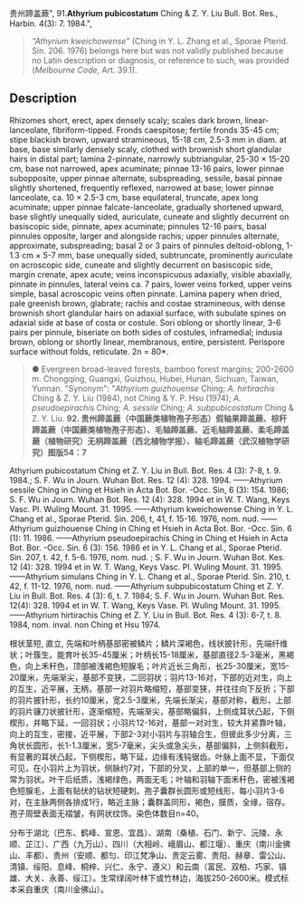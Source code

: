 贵州蹄盖蕨",
91.**Athyrium pubicostatum** Ching & Z. Y. Liu Bull. Bot. Res., Harbin. 4(3): 7. 1984.",

> *“Athyrium kweichowense”* (Ching in Y. L. Zhang et al., Sporae Pterid. Sin. 206. 1976) belongs here but was not validly published because no Latin description or diagnosis, or reference to such, was provided (*Melbourne Code*, Art. 39.1).

## Description
Rhizomes short, erect, apex densely scaly; scales dark brown, linear-lanceolate, fibriform-tipped. Fronds caespitose; fertile fronds 35-45 cm; stipe blackish brown, upward stramineous, 15-18 cm, 2.5-3 mm in diam. at base, base similarly densely scaly, clothed with brownish short glandular hairs in distal part; lamina 2-pinnate, narrowly subtriangular, 25-30 × 15-20 cm, base not narrowed, apex acuminate; pinnae 13-16 pairs, lower pinnae subopposite, upper pinnae alternate, subspreading, sessile, basal pinnae slightly shortened, frequently reflexed, narrowed at base; lower pinnae lanceolate, ca. 10 × 2.5-3 cm, base equilateral, truncate, apex long acuminate; upper pinnae falcate-lanceolate, gradually shortened upward, base slightly unequally sided, auriculate, cuneate and slightly decurrent on basiscopic side, pinnate, apex acuminate; pinnules 12-16 pairs, basal pinnules opposite, larger and alongside rachis; upper pinnules alternate, approximate, subspreading; basal 2 or 3 pairs of pinnules deltoid-oblong, 1-1.3 cm × 5-7 mm, base unequally sided, subtruncate, prominently auriculate on acroscopic side, cuneate and slightly decurrent on basiscopic side, margin crenate, apex acute; veins inconspicuous adaxially, visible abaxially, pinnate in pinnules, lateral veins ca. 7 pairs, lower veins forked, upper veins simple, basal acroscopic veins often pinnate. Lamina papery when dried, pale greenish brown, glabrate; rachis and costae stramineous, with dense brownish short glandular hairs on adaxial surface, with subulate spines on adaxial side at base of costa or costule. Sori oblong or shortly linear, 3-6 pairs per pinnule, biseriate on both sides of costules, inframedial; indusia brown, oblong or shortly linear, membranous, entire, persistent. Perispore surface without folds, reticulate. 2*n* = 80*.

> ● Evergreen broad-leaved forests, bamboo forest margins; 200-2600 m. Chongqing, Guangxi, Guizhou, Hubei, Hunan, Sichuan, Taiwan, Yunnan.
  "Synonym": "*Athyrium guizhouense* Ching; *A. hirtirachis* Ching &amp; Z. Y. Liu (1984), not Ching &amp; Y. P. Hsu (1974); *A. pseudoepirachis* Ching; *A. sessile* Ching; *A. subpubicostatum* Ching &amp; Z. Y. Liu.
**92. 贵州蹄盖蕨（中国蕨类植物孢子形态）假轴果蹄盖蕨、棕秆蹄盖蕨（中国蕨类植物孢子形态）、毛轴蹄盖蕨、近毛轴蹄盖蕨、柔毛蹄盖蕨（植物研究）无柄蹄盖蕨（西北植物学报）、轴毛蹄盖蕨（武汉植物学研究）图版54：7**

Athyrium pubicostatum Ching et Z. Y. Liu in Bull. Bot. Res. 4 (3): 7-8, t. 9. 1984.; S. F. Wu in Journ. Wuhan Bot. Res. 12 (4): 328. 1994. ——Athyrium sessile Ching in Ching et Hsieh in Acta Bot. Bor. -Occ. Sin, 6 (3): 154. 1986; S. F. Wu in Journ. Wuhan Bot. Res. 12 (4): 328. 1994 et in W. T. Wang, Keys Vasc. Pl. Wuling Mount. 31. 1995. ——Athyrium kweichowense Ching in Y. L. Chang et al., Sporae Pterid. Sin. 206, t, 41, f. 15-16. 1976, nom. nud. ——Athyrium guizhouense Ching in Ching et Hsieh in Acta Bot. Bor. -Occ. Sin. 6 (1): 11. 1986. ——Athyrium pseudoepirachis Ching in Ching et Hsieh in Acta Bot. Bor. -Occ. Sin. 6 (3): 156. 1986 et in Y. L. Chang et al., Sporae Pterid. Sin. 207, t. 42, f. 5-6. 1976, nom. nud. ; S. F. Wu in Journ. Wuhan Bot. Kes. 12 (4): 328. 1994 et in W. T. Wang, Keys Vasc. Pl. Wuling Mount. 31. 1995. ——Athyrium simulans Ching in Y. L. Chang et al., Sporae Pterid. Sin. 210, t. 42, f. 11-12. 1976, nom. nud. ——Athyrium subpubicostatum Ching et Z. Y. Liu in Bull. Bot. Res. 4 (3): 6, t. 7. 1984; S. F. Wu in Journ. Wuhan Bot. Res. 12(4): 328. 1994 et in W. T. Wang, Keys Vase. Pl. Wuling Mount. 31. 1995. ——Athyrium hirtirachis Ching et Z. Y. Liu in Bull. Bot. Res. 4 (3): 6-7, t. 8. 1984, nom. inval. non Ching et Hsu 1974.

根状茎短, 直立, 先端和叶柄基部密被鳞片；鳞片深褐色，线状披针形，先端纤维状；叶簇生。能育叶长35-45厘米；叶柄长15-18厘米，基部直径2.5-3毫米，黑褐色，向上禾秆色，顶部被浅褐色短腺毛；叶片近长三角形，长25-30厘米，宽15-20厘米，先端渐尖，基部不变狭，二回羽状；羽片13-16对，下部的近对生，向上的互生，近平展，无柄，基部一对羽片略缩短，基部变狭，并往往向下反折；下部的羽片披针形，长约10厘米，宽2.5-3厘米，先端长渐尖，基部对称，截形，上部的羽片镰刀状披针形，逐渐缩短，先端渐尖，基部略偏斜，上侧成耳状凸起，下侧楔形，并略下延，一回羽状；小羽片12-16对，基部一对对生，较大并紧靠叶轴，向上的互生，密接，近平展，下部2-3对小羽片与羽轴合生，但彼此多少分离，三角状长圆形，长1-1.3厘米，宽5-7毫米，尖头或急尖头，基部偏斜，上侧斜截形，有显著的耳状凸起，下侧楔形，略下延，边缘有浅钝锯齿。叶脉上面不显，下面仅可见，在小羽片上为羽状，侧脉约7对，下部的分叉，上部的单一，但基部上侧的常为羽状。叶干后纸质，浅褐绿色，两面无毛；叶轴和羽轴下面禾秆色，密被浅褐色短腺毛，上面有贴伏的钻状短硬刺。孢子囊群长圆形或短线形，每小羽片3-6对，在主脉两侧各排成1行，略近主脉；囊群盖同形，褐色，膜质，全缘，宿存。孢子周壁表面无褶皱，有网状纹饰。染色体数目n=40。

分布于湖北（巴东、鹤峰、宣恩、宜昌）、湖南（桑植、石门、新宁、沅陵、永顺、芷江）、广西（九万山）、四川（大相岭、峨眉山、都江堰）、重庆（南川金佛山、丰都）、贵州（安顺、都匀、印江梵净山、贵定云雾、贵阳、赫章、雷公山、清镇、绥阳、息峰、桐梓、兴仁、永宁、遵义）和云南（富民、双柏、巧家、镇雄、大关、永善、绥江）。生常绿阔叶林下或竹林边，海拔250-2600米。模式标本采自重庆（南川金佛山）。
